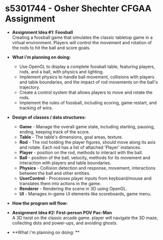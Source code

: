 # s5301744 - Osher Shechter CFGAA Assignment

- **Assignment Idea #1: Foosball**   
    Creating a foosball game that simulates the classic tabletop game in a virtual environment. Players will control the movement and rotation of the rods to hit the ball and score goals.

- **What i'm planning on doing:**
    - Use OpenGL to display a complete foosball table, featuring players, rods, and a ball, with physics and   lighting.
    - Implement physics to handle ball movement, collisions with players and table boundaries, and the impact of rod movements on the ball's trajectory.
    - Create a control system that allows players to move and rotate the rods.
    - Implement the rules of foosball, including scoring, game restart, and tracking of wins.  

- **Design of classes / data structures:**
    - **Game** - Manage the overall game state, including starting, pausing, ending, keeping track of the score.
    - **Table** - The table's dimensions, goal areas, texture.
    - **Rod** - The rod holding the player figures, should move along its axis and rotate. Each rod has a list of attached 'Player' instances.
    - **Player** - position on the rod, methods to interact with the ball.
    - **Ball** - position of the ball, velocity, methods for its movement and interaction with players and table boundaries.
    - **Physics** - Collision detection and response, movement, interactions between the ball and other entities.
    - **UserControl** - Processes player inputs from keyboard/mouse and translates them into actions in the game.
    - **Renderer** - Rendering the scene in 3D using OpenGL.
    - **UI** - Manages in-game UI elements like scoreboards, game menu.

- **How the program will flow:**


- **Assignment Idea #2: First-person POV Pac-Man**     
    A 3D twist on the classic arcade game. player will navigate the 3D maze, collecting dots and power-ups, and avoiding ghosts.

- **What i'm planning on doing: **